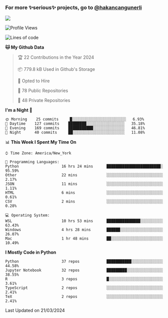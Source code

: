 ### For more ✨serious✨ projects, go to [@hakancangunerli](https://github.com/hakancangunerli)

![](https://github-readme-stats.vercel.app/api/top-langs/?username=hakancangunerli&layout=compact&hide=jupyter%20notebook,tex,html,shell,CSS,Ruby,Makefile,EmberScript,MATLAB,C&langs_count=6&exclude_repo=2015-csharp,gt_code,gsu_code,uga_code,uga_robotics)

<!--START_SECTION:waka-->
![Profile Views](http://img.shields.io/badge/Profile%20Views-0-blue)

![Lines of code](https://img.shields.io/badge/From%20Hello%20World%20I%27ve%20Written-481501%20lines%20of%20code-blue)

**🐱 My Github Data** 

> 🏆 22 Contributions in the Year 2024
 > 
> 📦 779.8 kB Used in Github's Storage 
 > 
> 💼 Opted to Hire
 > 
> 📜 78 Public Repositories 
 > 
> 🔑 48 Private Repositories  
 > 
**I'm a Night 🦉** 

```text
🌞 Morning    25 commits     █░░░░░░░░░░░░░░░░░░░░░░░░   6.93% 
🌆 Daytime    127 commits    ████████░░░░░░░░░░░░░░░░░   35.18% 
🌃 Evening    169 commits    ███████████░░░░░░░░░░░░░░   46.81% 
🌙 Night      40 commits     ██░░░░░░░░░░░░░░░░░░░░░░░   11.08%

```


📊 **This Week I Spent My Time On** 

```text
⌚︎ Time Zone: America/New_York

💬 Programming Languages: 
Python                   16 hrs 24 mins      ████████████████████████░   95.59% 
Other                    22 mins             ░░░░░░░░░░░░░░░░░░░░░░░░░   2.17% 
JSON                     11 mins             ░░░░░░░░░░░░░░░░░░░░░░░░░   1.11% 
HTML                     6 mins              ░░░░░░░░░░░░░░░░░░░░░░░░░   0.61% 
CSV                      2 mins              ░░░░░░░░░░░░░░░░░░░░░░░░░   0.28%

💻 Operating System: 
WSL                      10 hrs 53 mins      ███████████████░░░░░░░░░░   63.43% 
Windows                  4 hrs 28 mins       ██████░░░░░░░░░░░░░░░░░░░   26.07% 
Mac                      1 hr 48 mins        ██░░░░░░░░░░░░░░░░░░░░░░░   10.49%

```

**I Mostly Code in Python** 

```text
Python                   37 repos            ███████████░░░░░░░░░░░░░░   44.58% 
Jupyter Notebook         32 repos            █████████░░░░░░░░░░░░░░░░   38.55% 
R                        3 repos             █░░░░░░░░░░░░░░░░░░░░░░░░   3.61% 
TypeScript               2 repos             ░░░░░░░░░░░░░░░░░░░░░░░░░   2.41% 
TeX                      2 repos             ░░░░░░░░░░░░░░░░░░░░░░░░░   2.41%

```



 Last Updated on 21/03/2024
<!--END_SECTION:waka-->


